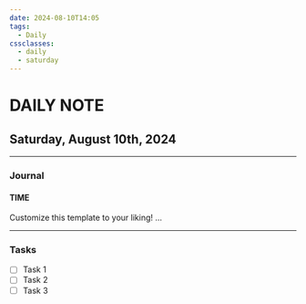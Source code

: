 ```yaml
---
date: 2024-08-10T14:05
tags:
  - Daily
cssclasses:
  - daily
  - saturday
---
```

# DAILY NOTE
## Saturday, August 10th, 2024
***
### Journal
#### TIME
Customize this template to your liking!
...
***
### Tasks
- [ ] Task 1
- [ ] Task 2
- [ ] Task 3